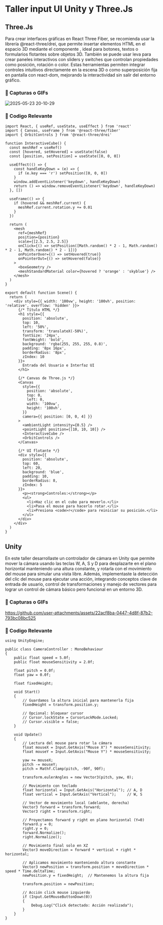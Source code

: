 # Taller input UI Unity y Three.Js

## Three.Js

Para crear interfaces gráficas en React Three Fiber, se recomienda usar la librería @react-three/drei, que permite insertar elementos HTML en el espacio 3D mediante el componente <Html />, ideal para botones, textos o formularios flotantes sobre objetos 3D. También se puede usar leva para crear paneles interactivos con sliders y switches que controlan propiedades como posición, rotación o color. Estas herramientas permiten integrar controles intuitivos directamente en la escena 3D o como superposición fija en pantalla con react-dom, mejorando la interactividad sin salir del entorno gráfico.

### 📸 Capturas o GIFs
![2025-05-23 20-10-29](https://github.com/user-attachments/assets/1158e0c7-ecd0-4bd0-9e10-6916210628af)


### 🎯 Codigo Relevante

    import React, { useRef, useState, useEffect } from 'react'
    import { Canvas, useFrame } from '@react-three/fiber'
    import { OrbitControls } from '@react-three/drei'
    
    function InteractiveCube() {
      const meshRef = useRef()
      const [hovered, setHovered] = useState(false)
      const [position, setPosition] = useState([0, 0, 0])
    
      useEffect(() => {
        const handleKeyDown = (e) => {
          if (e.key === 'r') setPosition([0, 0, 0])
        }
        window.addEventListener('keydown', handleKeyDown)
        return () => window.removeEventListener('keydown', handleKeyDown)
      }, [])
    
      useFrame(() => {
        if (hovered && meshRef.current) {
          meshRef.current.rotation.y += 0.01
        }
      })
    
      return (
        <mesh
          ref={meshRef}
          position={position}
          scale={[2.5, 2.5, 2.5]}
          onClick={() => setPosition([Math.random() * 2 - 1, Math.random() * 2 - 1, Math.random() * 2 - 1])}
          onPointerOver={() => setHovered(true)}
          onPointerOut={() => setHovered(false)}
        >
          <boxGeometry />
          <meshStandardMaterial color={hovered ? 'orange' : 'skyblue'} />
        </mesh>
      )
    }
    
    export default function Scene() {
      return (
        <div style={{ width: '100vw', height: '100vh', position: 'relative', overflow: 'hidden' }}>
          {/* Título HTML */}
          <h1 style={{
            position: 'absolute',
            top: 10,
            left: '50%',
            transform: 'translateX(-50%)',
            fontSize: '24px',
            fontWeight: 'bold',
            background: 'rgba(255, 255, 255, 0.8)',
            padding: '8px 16px',
            borderRadius: '8px',
            zIndex: 10
          }}>
            Entrada del Usuario e Interfaz UI
          </h1>
    
          {/* Canvas de Three.js */}
          <Canvas
            style={{
              position: 'absolute',
              top: 0,
              left: 0,
              width: '100vw',
              height: '100vh',
            }}
            camera={{ position: [0, 0, 4] }}
          >
            <ambientLight intensity={0.5} />
            <pointLight position={[10, 10, 10]} />
            <InteractiveCube />
            <OrbitControls />
          </Canvas>
    
          {/* UI flotante */}
          <div style={{
            position: 'absolute',
            top: 60,
            left: 20,
            background: 'blue',
            padding: 10,
            borderRadius: 8,
            zIndex: 5
          }}>
            <p><strong>Controles:</strong></p>
            <ul>
              <li>Haz clic en el cubo para moverlo.</li>
              <li>Pasa el mouse para hacerlo rotar.</li>
              <li>Presiona <code>r</code> para reiniciar su posición.</li>
            </ul>
          </div>
        </div>
      )
    }

## Unity
En este taller desarrollaste un controlador de cámara en Unity que permite mover la cámara usando las teclas W, A, S y D para desplazarte en el plano horizontal manteniendo una altura constante, y rotarla con el movimiento del mouse para simular una vista libre. Además, implementaste la detección del clic del mouse para ejecutar una acción, integrando conceptos clave de entrada de usuario, control de transformaciones y manejo de vectores para lograr un control de cámara básico pero funcional en un entorno 3D.

### 📸 Capturas o GIFs
https://github.com/user-attachments/assets/22acf8ba-0447-4d8f-87b2-793bc08bc525

### 🎯 Codigo Relevante
    using UnityEngine;
    
    public class CameraController : MonoBehaviour
    {
        public float speed = 5.0f;
        public float mouseSensitivity = 2.0f;
    
        float pitch = 0.0f;
        float yaw = 0.0f;
    
        float fixedHeight;
    
        void Start()
        {
            // Guardamos la altura inicial para mantenerla fija
            fixedHeight = transform.position.y;
    
            // Opcional: bloquear cursor
            // Cursor.lockState = CursorLockMode.Locked;
            // Cursor.visible = false;
        }
    
        void Update()
        {
            // Lectura del mouse para rotar la cámara
            float mouseX = Input.GetAxis("Mouse X") * mouseSensitivity;
            float mouseY = Input.GetAxis("Mouse Y") * mouseSensitivity;
    
            yaw += mouseX;
            pitch -= mouseY;
            pitch = Mathf.Clamp(pitch, -90f, 90f);
    
            transform.eulerAngles = new Vector3(pitch, yaw, 0);
    
            // Movimiento con teclado
            float horizontal = Input.GetAxis("Horizontal"); // A, D
            float vertical = Input.GetAxis("Vertical");     // W, S
    
            // Vector de movimiento local (adelante, derecha)
            Vector3 forward = transform.forward;
            Vector3 right = transform.right;
    
            // Proyectamos forward y right en plano horizontal (Y=0)
            forward.y = 0;
            right.y = 0;
            forward.Normalize();
            right.Normalize();
    
            // Movimiento final solo en XZ
            Vector3 moveDirection = forward * vertical + right * horizontal;
    
            // Aplicamos movimiento manteniendo altura constante
            Vector3 newPosition = transform.position + moveDirection * speed * Time.deltaTime;
            newPosition.y = fixedHeight;  // Mantenemos la altura fija
    
            transform.position = newPosition;
    
            // Acción click mouse izquierdo
            if (Input.GetMouseButtonDown(0))
            {
                Debug.Log("Click detectado: Acción realizada");
            }
        }
    }




